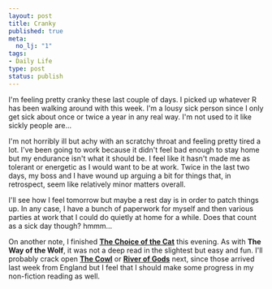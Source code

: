 ```yaml
--- 
layout: post
title: Cranky
published: true
meta: 
  no_lj: "1"
tags: 
- Daily Life
type: post
status: publish
---
```

I'm feeling pretty cranky these last couple of days. I picked up whatever R has been walking around with this week. I'm a lousy sick person since I only get sick about once or twice a year in any real way. I'm not used to it like sickly people are...

I'm not horribly ill but achy with an scratchy throat and feeling pretty tired a lot. I've been going to work because it didn't feel bad enough to stay home but my endurance isn't what it should be. I feel like it hasn't made me as tolerant or energetic as I would want to be at work. Twice in the last two days, my boss and I have wound up arguing a bit for things that, in retrospect, seem like relatively minor matters overall.

I'll see how I feel tomorrow but maybe a rest day is in order to patch things up. In any case, I have a bunch of paperwork for myself and then various parties at work that I could do quietly at home for a while. Does that count as a sick day though? hmmm...

On another note, I finished <strong><a href="http://www.amazon.com/exec/obidos/tg/detail/-/0451459733">The Choice of the Cat</a></strong> this evening. As with <strong>The Way of the Wolf</strong>, it was not a deep read in the slightest but easy and fun. I'll probably crack open <strong> <a href="http://www.amazon.co.uk/exec/obidos/ASIN/1405001372">The Cowl</a></strong>
or <strong><a href="http://www.amazon.co.uk/exec/obidos/ASIN/0743256700">River of Gods</a></strong> next, since those arrived last week from England but I feel that I should make some progress in my non-fiction reading as well.
